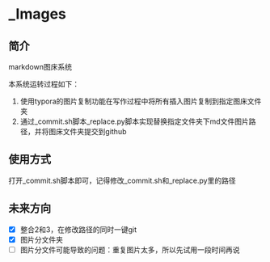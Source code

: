 # _Images
## 简介

markdown图床系统

本系统运转过程如下：

1. 使用typora的图片复制功能在写作过程中将所有插入图片复制到指定图床文件夹
2. 通过\_commit.sh脚本\_replace.py脚本实现替换指定文件夹下md文件图片路径，并将图床文件夹提交到github

## 使用方式

打开_commit.sh脚本即可，记得修改\_commit.sh和\_replace.py里的路径

## 未来方向

- [x] 整合2和3，在修改路径的同时一键git 
- [x] 图片分文件夹
- [ ] 图片分文件可能导致的问题：重复图片太多，所以先试用一段时间再说
